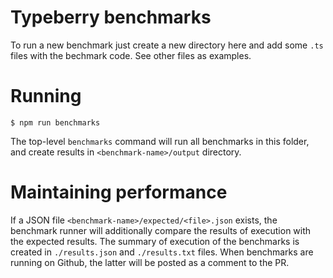 # Typeberry benchmarks

To run a new benchmark just create a new directory here and add some `.ts`
files with the bechmark code.
See other files as examples.

# Running

```
$ npm run benchmarks
```

The top-level `benchmarks` command will run all benchmarks in this folder,
and create results in `<benchmark-name>/output` directory.

# Maintaining performance

If a JSON file `<benchmark-name>/expected/<file>.json` exists, the benchmark
runner will additionally compare the results of execution with the expected
results. The summary of execution of the benchmarks is created in
`./results.json` and `./results.txt` files. When benchmarks are running on
Github, the latter will be posted as a comment to the PR.

